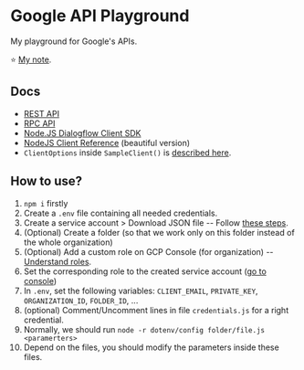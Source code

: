 # Google API Playground

My playground for Google's APIs.

⭐ [My note](https://dinhanhthi.com/google-dialogflow-api).

## Docs

- [REST API](https://cloud.google.com/dialogflow/es/docs/reference/rest)
- [RPC API](https://cloud.google.com/dialogflow/es/docs/reference/rpc)
- [Node.JS Dialogflow Client SDK](https://googleapis.dev/nodejs/dialogflow/latest/index.html)
- [NodeJS Client Reference](https://cloud.google.com/nodejs/docs/reference) (beautiful version)
- `ClientOptions` inside `SampleClient()` is [described here](https://github.com/googleapis/gax-nodejs/blob/main/client-libraries.md#creating-the-client-instance).

## How to use?

1. `npm i` firstly
2. Create a `.env` file containing all needed credentials.
3. Create a service account > Download JSON file -- Follow [these steps](https://cloud.google.com/storage/docs/reference/libraries#setting_up_authentication).
4. (Optional) Create a folder (so that we work only on this folder instead of the whole organization)
5. (Optional) Add a custom role on GCP Console (for organization) -- [Understand roles](https://cloud.google.com/iam/docs/understanding-roles#resource-manager-roles).
6. Set the corresponding role to the created service account ([go to console](https://console.cloud.google.com/iam-admin/iam))
7. In `.env`, set the following variables: `CLIENT_EMAIL`, `PRIVATE_KEY`, `ORGANIZATION_ID`, `FOLDER_ID`, ...
8. (optional) Comment/Uncomment lines in file `credentials.js` for a right credential.
9. Normally, we should run `node -r dotenv/config folder/file.js <paramerters>`
10. Depend on the files, you should modify the parameters inside these files.